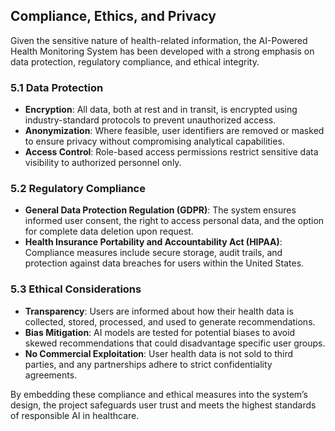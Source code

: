 ## Compliance, Ethics, and Privacy

Given the sensitive nature of health-related information, the AI-Powered Health Monitoring System has been developed with a strong emphasis on data protection, regulatory compliance, and ethical integrity.

### 5.1 Data Protection
- **Encryption**: All data, both at rest and in transit, is encrypted using industry-standard protocols to prevent unauthorized access.
- **Anonymization**: Where feasible, user identifiers are removed or masked to ensure privacy without compromising analytical capabilities.
- **Access Control**: Role-based access permissions restrict sensitive data visibility to authorized personnel only.

### 5.2 Regulatory Compliance
- **General Data Protection Regulation (GDPR)**: The system ensures informed user consent, the right to access personal data, and the option for complete data deletion upon request.
- **Health Insurance Portability and Accountability Act (HIPAA)**: Compliance measures include secure storage, audit trails, and protection against data breaches for users within the United States.

### 5.3 Ethical Considerations
- **Transparency**: Users are informed about how their health data is collected, stored, processed, and used to generate recommendations.
- **Bias Mitigation**: AI models are tested for potential biases to avoid skewed recommendations that could disadvantage specific user groups.
- **No Commercial Exploitation**: User health data is not sold to third parties, and any partnerships adhere to strict confidentiality agreements.

By embedding these compliance and ethical measures into the system’s design, the project safeguards user trust and meets the highest standards of responsible AI in healthcare.
